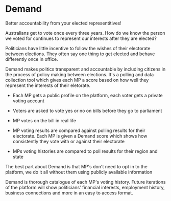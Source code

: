 # Demand
Better accountability from your elected representitives!

Australians get to vote once every three years. How do we know the person we voted for continues to represent our interests after they are elected?

Politicians have little incentive to follow the wishes of their electorate between elections. They often say one thing to get elected and behave differently once in office.

Demand makes politics transparent and accountable by including citizens in the process of policy making between elections. It's a polling and data collection tool which gives each MP a score based on how well they represent the interests of their eletorate.

- Each MP gets a public profile on the platform, each voter gets a private voting account

- Voters are asked to vote yes or no on bills before they go to parliament

- MP votes on the bill in real life

- MP voting results are compared against polling results for their electorate. Each MP is given a Demand score which shows how consistently they vote with or against their electorate

- MPs voting histories are compared to poll results for their region and state

The best part about Demand is that MP's don't need to opt in to the platform, we do it all without them using publicly available information

Demand is thorough catalogue of each MP's voting history. Future iterations of the platform will show politicians' financial interests, employment history, business connections and more in an easy to access format.
